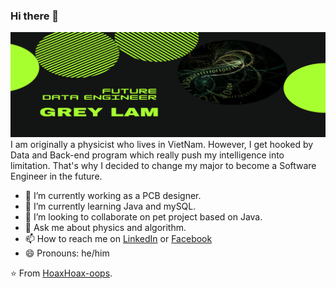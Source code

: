 ### Hi there 👋

![Banner](https://github.com/HoaxHoax-oops/HoaxHoax-oops/blob/master/FUTURE%20DATA%20ENGINEERS%20(1).png)
I am originally a physicist who lives in VietNam. However, I get hooked by Data and Back-end program which really push my intelligence into limitation. That's why I decided to change my major to become a Software Engineer in the future.

- 🔭 I’m currently working as a PCB designer.
- 🌱 I’m currently learning Java and mySQL.
- 👯 I’m looking to collaborate on pet project based on Java.
- 💬 Ask me about physics and algorithm.
- 📫 How to reach me on <a href="https://www.linkedin.com/in/grey-lam-4107461a2/">LinkedIn</a> or <a href="https://www.facebook.com/thong.lam.37625/">Facebook</a>
- 😄 Pronouns: he/him

⭐️ From [HoaxHoax-oops](https://github.com/HoaxHoax-oops).
